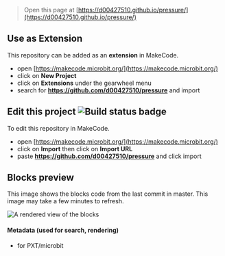 
> Open this page at [https://d00427510.github.io/pressure/](https://d00427510.github.io/pressure/)

## Use as Extension

This repository can be added as an **extension** in MakeCode.

* open [https://makecode.microbit.org/](https://makecode.microbit.org/)
* click on **New Project**
* click on **Extensions** under the gearwheel menu
* search for **https://github.com/d00427510/pressure** and import

## Edit this project ![Build status badge](https://github.com/d00427510/pressure/workflows/MakeCode/badge.svg)

To edit this repository in MakeCode.

* open [https://makecode.microbit.org/](https://makecode.microbit.org/)
* click on **Import** then click on **Import URL**
* paste **https://github.com/d00427510/pressure** and click import

## Blocks preview

This image shows the blocks code from the last commit in master.
This image may take a few minutes to refresh.

![A rendered view of the blocks](https://github.com/d00427510/pressure/raw/master/.github/makecode/blocks.png)

#### Metadata (used for search, rendering)

* for PXT/microbit
<script src="https://makecode.com/gh-pages-embed.js"></script><script>makeCodeRender("{{ site.makecode.home_url }}", "{{ site.github.owner_name }}/{{ site.github.repository_name }}");</script>
